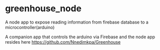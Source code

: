 # greenhouse_node

A node app to expose reading information from firebase database to a microcontroller(arduino)

A companion app that controls the arduino via Firebase and the node app resides here https://github.com/Nnedimkpa/Greenhouse 

